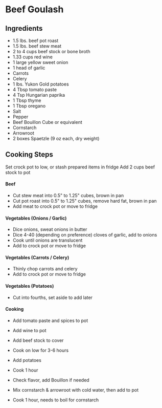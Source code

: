 # Beef Goulash

## Ingredients
- 1.5 lbs. beef pot roast
- 1.5 lbs. beef stew meat
- 2 to 4 cups beef stock or bone broth
- 1.33 cups red wine
- 1 large yellow sweet onion
- 1 head of garlic
- Carrots
- Celery
- 1 lbs. Yukon Gold potatoes
- 4 Tbsp tomato paste
- 4 Tsp Hungarian paprika
- 1 Tbsp thyme
- 1 Tbsp oregano
- Salt
- Pepper
- Beef Bouillon Cube or equivalent
- Cornstarch
- Arrowroot
- 2 boxes Spaetzle (9 oz each, dry weight)

## Cooking Steps
Set crock pot to low, or stash prepared items in fridge
Add 2 cups beef stock to pot


#### Beef
- Cut stew meat into 0.5" to 1.25" cubes, brown in pan
- Cut pot roast into 0.5" to 1.25" cubes, remove hard fat, brown in pan
- Add meat to crock pot or move to fridge

#### Vegetables (Onions / Garlic)
- Dice onions, sweat onions in butter
- Dice 4-40 (depending on preference) cloves of garlic, add to onions
- Cook until onions are translucent
- Add to crock pot or move to fridge

#### Vegetables (Carrots / Celery)
- Thinly chop carrots and celery
- Add to crock pot or move to fridge

#### Vegetables (Potatoes)
- Cut into fourths, set aside to add later

#### Cooking 
- Add tomato paste and spices to pot
- Add wine to pot
- Add beef stock to cover
- Cook on low for 3-6 hours

- Add potatoes
- Cook 1 hour

- Check flavor, add Bouillon if needed
- Mix cornstarch & arrowroot with cold water, then add to pot
- Cook 1 hour, needs to boil for cornstarch
